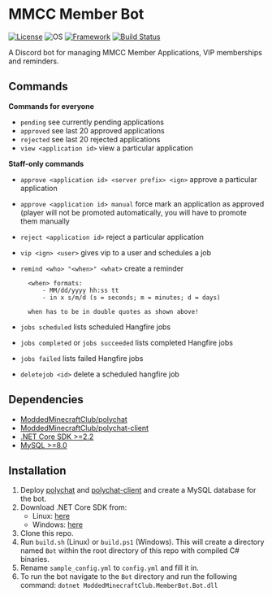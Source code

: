 # MMCC Member Bot
[![License](https://img.shields.io/badge/license-GPL--3.0-blue?style=flat-square)](https://github.com/ModdedMinecraftClub/mmcc-member-bot/blob/master/LICENSE)
![OS](https://img.shields.io/badge/platform-linux%20%7C%20windows-orange?style=flat-square)
[![Framework](https://img.shields.io/badge/framework-.NET%20Core%202.2-blueviolet?style=flat-square)](https://dotnet.microsoft.com/download)
[![Build Status](https://img.shields.io/travis/ModdedMinecraftClub/mmcc-member-bot?style=flat-square)](https://travis-ci.org/ModdedMinecraftClub/mmcc-member-bot)

A Discord bot for managing MMCC Member Applications, VIP memberships and reminders.

## Commands
**Commands for everyone**
- `pending` see currently pending applications
- `approved` see last 20 approved applications
- `rejected` see last 20 rejected applications
- `view <application id>` view a particular application

**Staff-only commands**
- `approve <application id> <server prefix> <ign>` approve a particular application
- `approve <application id> manual` force mark an application as approved (player will not be promoted automatically, you will have to promote them manually
- `reject <application id>` reject a particular application
- `vip <ign> <user>` gives vip to a user and schedules a job
- `remind <who> "<when>" <what>` create a reminder

        <when> formats:
            - MM/dd/yyyy hh:ss tt
            - in x s/m/d (s = seconds; m = minutes; d = days)

        when has to be in double quotes as shown above!
- `jobs scheduled` lists scheduled Hangfire jobs
- `jobs completed` or `jobs succeeded` lists completed Hangfire jobs
- `jobs failed` lists failed Hangfire jobs
- `deletejob <id>` delete a scheduled hangfire job

## Dependencies
- [ModdedMinecraftClub/polychat](https://github.com/ModdedMinecraftClub/polychat)
- [ModdedMinecraftClub/polychat-client](https://github.com/ModdedMinecraftClub/polychat)
- [.NET Core SDK >=2.2](https://dotnet.microsoft.com/download)
- [MySQL >=8.0](https://www.mysql.com/)

## Installation
1. Deploy [polychat](https://github.com/ModdedMinecraftClub/polychat) and [polychat-client](https://github.com/ModdedMinecraftClub/polychat-client) and create a MySQL database for the bot.
2. Download .NET Core SDK from:
    - Linux: [here](https://dotnet.microsoft.com/download/linux-package-manager/rhel/sdk-current)
    - Windows: [here](https://dotnet.microsoft.com/download/thank-you/dotnet-sdk-2.2.401-windows-x64-installer)
3. Clone this repo.
4. Run `build.sh` (Linux) or `build.ps1` (Windows). This will create a directory named `Bot` within the root directory of this repo with compiled C# binaries.
5. Rename `sample_config.yml` to `config.yml` and fill it in.
6. To run the bot navigate to the `Bot` directory and run the following command:
`dotnet ModdedMinecraftClub.MemberBot.Bot.dll`
